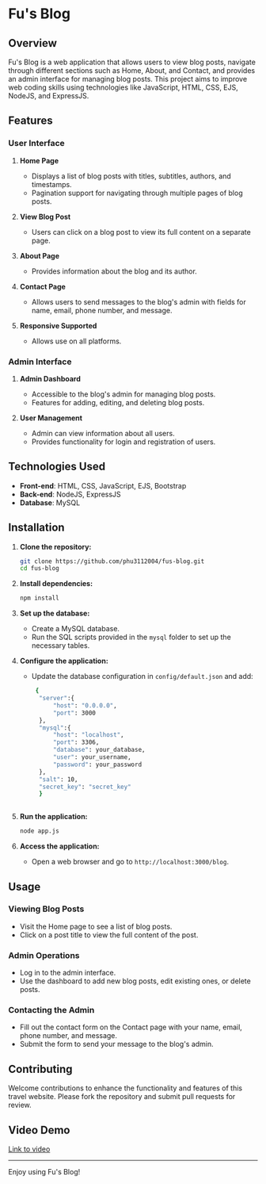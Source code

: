 # Fu's Blog

## Overview

Fu's Blog is a web application that allows users to view blog posts, navigate through different sections such as Home, About, and Contact, and provides an admin interface for managing blog posts. This project aims to improve web coding skills using technologies like JavaScript, HTML, CSS, EJS, NodeJS, and ExpressJS.

## Features

### User Interface

1. **Home Page**
    - Displays a list of blog posts with titles, subtitles, authors, and timestamps.
    - Pagination support for navigating through multiple pages of blog posts.

2. **View Blog Post**
    - Users can click on a blog post to view its full content on a separate page.

3. **About Page**
    - Provides information about the blog and its author.

4. **Contact Page**
    - Allows users to send messages to the blog's admin with fields for name, email, phone number, and message.
      
5. **Responsive Supported**
   - Allows use on all platforms.

### Admin Interface

1. **Admin Dashboard**
    - Accessible to the blog's admin for managing blog posts.
    - Features for adding, editing, and deleting blog posts.

2. **User Management**
    - Admin can view information about all users.
    - Provides functionality for login and registration of users.

## Technologies Used

- **Front-end**: HTML, CSS, JavaScript, EJS, Bootstrap
- **Back-end**: NodeJS, ExpressJS
- **Database**: MySQL 

## Installation

1. **Clone the repository:**
    ```bash
    git clone https://github.com/phu3112004/fus-blog.git
    cd fus-blog
    ```

2. **Install dependencies:**
    ```bash
    npm install
    ```

3. **Set up the database:**
    - Create a MySQL database.
    - Run the SQL scripts provided in the `mysql` folder to set up the necessary tables.

4. **Configure the application:**
    - Update the database configuration in `config/default.json` and add:

      ```bash
       {
        "server":{
            "host": "0.0.0.0",
            "port": 3000
        },
        "mysql":{
            "host": "localhost",
            "port": 3306,
            "database": your_database,
            "user": your_username,
            "password": your_password
        },
        "salt": 10,
        "secret_key": "secret_key"
        }
         
        ```

5. **Run the application:**
    ```bash
    node app.js
    ```

6. **Access the application:**
    - Open a web browser and go to `http://localhost:3000/blog`.

## Usage

### Viewing Blog Posts

- Visit the Home page to see a list of blog posts.
- Click on a post title to view the full content of the post.

### Admin Operations

- Log in to the admin interface.
- Use the dashboard to add new blog posts, edit existing ones, or delete posts.

### Contacting the Admin

- Fill out the contact form on the Contact page with your name, email, phone number, and message.
- Submit the form to send your message to the blog's admin.

## Contributing
Welcome contributions to enhance the functionality and features of this travel website. Please fork the repository and submit pull requests for review.

## Video Demo
[Link to video](https://drive.google.com/file/d/1TR1v5ILfFtP8AN4xpY6wTwggxdjIg5B3/view?usp=drive_link)

---

Enjoy using Fu's Blog!
